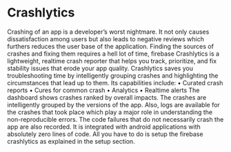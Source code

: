 # Crashlytics

Crashing of an app is a developer’s worst nightmare. It not only causes dissatisfaction among users but also leads to negative reviews which furthers reduces the user base of the application.
Finding the sources of crashes and fixing them requires a hell lot of time, firebase Crashlytics is a lightweight, realtime crash reporter that helps you track, prioritize, and fix stability issues that erode your app quality. Crashlytics saves you troubleshooting time by intelligently grouping crashes and highlighting the circumstances that lead up to them.
Its capabilities include:
•	Curated crash reports
•	Cures for common crash
•	Analytics 
•	Realtime alerts
The dashboard shows crashes ranked by overall impacts. The crashes are intelligently grouped by the versions of the app.
Also, logs are available for the crashes that took place which play a major role in understanding the non-reproducible errors. The code failures that do not necessarily crash the app are also recorded.
It is integrated with android applications with absolutely zero lines of code. All you have to do is setup the firebase crashlytics as explained in the setup section.
